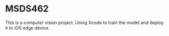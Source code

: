 # MSDS462
This is a computer vision project. Using Xcode to train the model and deploy it to iOS edge device.
